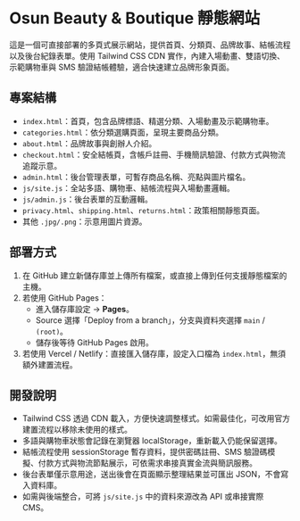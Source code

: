# Osun Beauty & Boutique 靜態網站

這是一個可直接部署的多頁式展示網站，提供首頁、分類頁、品牌故事、結帳流程以及後台紀錄表單。使用 Tailwind CSS CDN 實作，內建入場動畫、雙語切換、示範購物車與 SMS 驗證結帳體驗，適合快速建立品牌形象頁面。

## 專案結構
- `index.html`：首頁，包含品牌標語、精選分類、入場動畫及示範購物車。
- `categories.html`：依分類選購頁面，呈現主要商品分類。
- `about.html`：品牌故事與創辦人介紹。
- `checkout.html`：安全結帳頁，含帳戶註冊、手機簡訊驗證、付款方式與物流追蹤示意。
- `admin.html`：後台管理表單，可暫存商品名稱、亮點與圖片檔名。
- `js/site.js`：全站多語、購物車、結帳流程與入場動畫邏輯。
- `js/admin.js`：後台表單的互動邏輯。
- `privacy.html`、`shipping.html`、`returns.html`：政策相關靜態頁面。
- 其他 `.jpg/.png`：示意用圖片資源。

## 部署方式
1. 在 GitHub 建立新儲存庫並上傳所有檔案，或直接上傳到任何支援靜態檔案的主機。
2. 若使用 GitHub Pages：
   - 進入儲存庫設定 → **Pages**。
   - Source 選擇「Deploy from a branch」，分支與資料夾選擇 `main` / `(root)`。
   - 儲存後等待 GitHub Pages 啟用。
3. 若使用 Vercel / Netlify：直接匯入儲存庫，設定入口檔為 `index.html`，無須額外建置流程。

## 開發說明
- Tailwind CSS 透過 CDN 載入，方便快速調整樣式。如需最佳化，可改用官方建置流程以移除未使用的樣式。
- 多語與購物車狀態會記錄在瀏覽器 localStorage，重新載入仍能保留選擇。
- 結帳流程使用 sessionStorage 暫存資料，提供密碼註冊、SMS 驗證碼模擬、付款方式與物流節點展示，可依需求串接真實金流與簡訊服務。
- 後台表單僅示意用途，送出後會在頁面顯示整理結果並可匯出 JSON，不會寫入資料庫。
- 如需與後端整合，可將 `js/site.js` 中的資料來源改為 API 或串接實際 CMS。
